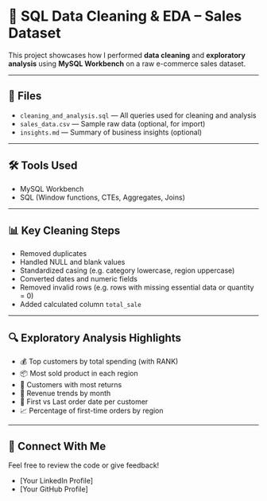 # 🧼 SQL Data Cleaning & EDA – Sales Dataset

This project showcases how I performed **data cleaning** and **exploratory analysis** using **MySQL Workbench** on a raw e-commerce sales dataset.

---

## 📂 Files

- `cleaning_and_analysis.sql` — All queries used for cleaning and analysis
- `sales_data.csv` — Sample raw data (optional, for import)
- `insights.md` — Summary of business insights (optional)

---

## 🛠 Tools Used

- MySQL Workbench
- SQL (Window functions, CTEs, Aggregates, Joins)

---

## 📊 Key Cleaning Steps

- Removed duplicates
- Handled NULL and blank values
- Standardized casing (e.g. category lowercase, region uppercase)
- Converted dates and numeric fields
- Removed invalid rows (e.g. rows with missing essential data or quantity = 0)
- Added calculated column `total_sale`

---

## 🔍 Exploratory Analysis Highlights

- 💰 Top customers by total spending (with RANK)
- 📦 Most sold product in each region
- 🔁 Customers with most returns
- 📆 Revenue trends by month
- 🧍 First vs Last order date per customer
- 📈 Percentage of first-time orders by region

---

## 🤝 Connect With Me

Feel free to review the code or give feedback!

- [Your LinkedIn Profile]
- [Your GitHub Profile]
